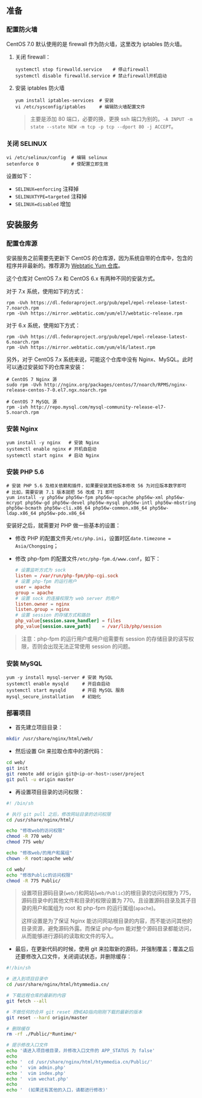 ## 准备
### 配置防火墙
CentOS 7.0 默认使用的是 firewall 作为防火墙，这里改为 iptables 防火墙。

1. 关闭 firewall：

    ```shell
    systemctl stop firewalld.service    # 停止firewall
    systemctl disable firewalld.service # 禁止firewall开机启动
    ```

2. 安装 iptables 防火墙

    ```shell
    yum install iptables-services  # 安装
    vi /etc/sysconfig/iptables     # 编辑防火墙配置文件
    ```
    
    > 主要是添加 80 端口，必要的换，更换 ssh 端口为别的。`-A INPUT -m state --state NEW -m tcp -p tcp --dport 80 -j ACCEPT`。

### 关闭 SELINUX

```shell
vi /etc/selinux/config  # 编辑 selinux
setenforce 0            # 使配置立即生效
```

设置如下：

* `SELINUX=enforcing` 注释掉
* `SELINUXTYPE=targeted` 注释掉
* `SELINUX=disabled` 增加


## 安装服务

### 配置仓库源

安装服务之前需要先更新下 CentOS 的仓库源，因为系统自带的仓库中，包含的程序并非最新的。推荐源为 [Webtatic Yum 仓库](https://webtatic.com/projects/yum-repository/)。

这个仓库对 CentOS 7.x 和 CentOS 6.x 有两种不同的安装方式。

对于 7.x 系统，使用如下的方式：

```shell
rpm -Uvh https://dl.fedoraproject.org/pub/epel/epel-release-latest-7.noarch.rpm
rpm -Uvh https://mirror.webtatic.com/yum/el7/webtatic-release.rpm
```

对于 6.x 系统，使用如下方式：

```shell
rpm -Uvh https://dl.fedoraproject.org/pub/epel/epel-release-latest-6.noarch.rpm
rpm -Uvh https://mirror.webtatic.com/yum/el6/latest.rpm
```

另外，对于 CentOS 7.x 系统来说，可能这个仓库中没有 Nginx、MySQL。此时可以通过安装如下的仓库来安装：

```shell
# CentOS 7 Nginx 源
sudo rpm -Uvh http://nginx.org/packages/centos/7/noarch/RPMS/nginx-release-centos-7-0.el7.ngx.noarch.rpm

# CentOS 7 MySQL 源
rpm -ivh http://repo.mysql.com/mysql-community-release-el7-5.noarch.rpm
```

### 安装 Nginx

```shell
yum install -y nginx   # 安装 Nginx
systemctl enable nginx # 开机自启动
systemctl start nginx  # 启动 Nginx
```

### 安装 PHP 5.6

```shell
# 安装 PHP 5.6 及相关依赖和插件，如果要安装其他版本修改 56 为对应版本数字即可
# 比如，需要安装 7.1 版本就把 56 改成 71 即可
yum install -y php56w php56w-fpm php56w-opcache php56w-xml php56w-mcrypt php56w-gd php56w-devel php56w-mysql php56w-intl php56w-mbstring php56w-bcmath php56w-cli.x86_64 php56w-common.x86_64 php56w-ldap.x86_64 php56w-pdo.x86_64
```

安装好之后，就需要对 PHP 做一些基本的设置：

* 修改 PHP 的配置文件夹`/etc/php.ini`，设置时区`date.timezone = Asia/Chongqing`；
* 修改 php-fpm 的配置文件`/etc/php-fpm.d/www.conf`，如下：

    ```conf
    # 设置监听方式为 sock
    listen = /var/run/php-fpm/php-cgi.sock
    # 设置 php-fpm 的运行用户
    user = apache
    group = apache
    # 设置 sock 的连接权限为 web server 的用户
    listen.owner = nginx
    listen.group = nginx
    # 设置 session 的存储方式和路劲
    php_value[session.save_handler] = files
    php_value[session.save_path]    = /var/lib/php/session
    ```

> 注意：php-fpm 的运行用户或用户组需要有 session 的存储目录的读写权限，否则会出现无法正常使用 session 的问题。

### 安装 MySQL

```shell
yum -y install mysql-server # 安装 MySQL
systemctl enable mysqld     # 开启自启动
systemctl start mysqld      # 开启 MySQL 服务
mysql_secure_installation   # 初始化
```

### 部署项目

* 首先建立项目目录：

```sh
mkdir /usr/share/nginx/html/web/
```

* 然后设置 Git 来拉取仓库中的源代码：

```sh
cd web/
git init
git remote add origin git@<ip-or-host>:user/project
git pull -u origin master
```

* 再设置项目目录的访问权限：

```sh
#! /bin/sh

# 执行 git pull 之后，修改网站目录的访问权限
cd /usr/share/nginx/html/

echo "修改web的访问权限"
chmod -R 770 web/
chmod 775 web/

echo "修改web/的用户和属组"
chown -R root:apache web/

cd web/
echo "修改Public的访问权限"
chmod -R 775 Public/
```

> 设置项目源码目录(`web/`)和网站(`web/Public`)的根目录的访问权限为 775，源码目录中的其他文件和目录的权限设置为 770。且设置源码目录及其子目录的用户和属组为 root 和 php-fpm 的运行属组(`apache`)。
> 
> 这样设置是为了保证 Nginx 能访问网站根目录的内容，而不能访问其他的目录资源，避免源码外露。而保证 php-fpm 能对整个源码目录都能访问，从而能够进行源码的读取和文件的写入。

* 最后，在更新代码的时候，使用 git 来拉取新的源码，并强制覆盖；覆盖之后还要修改入口文件，关闭调试状态，并删除缓存：

```sh
#!/bin/sh

# 进入到项目目录中
cd /usr/share/nginx/html/htymmedia.cn/

# 下载远程仓库的最新的内容
git fetch --all

# 不做任何的合并 git reset 把HEAD指向刚刚下载的最新的版本
git reset --hard origin/master

# 删除缓存
rm -rf ./Public/*Runtime/*

# 提示修改入口文件
echo '请进入项目根目录，并修改入口文件的 APP_STATUS 为 false'
echo 
echo '  cd /usr/share/nginx/html/htymmedia.cn/Public/'
echo '  vim admin.php'
echo '  vim index.php'
echo '  vim wechat.php'
echo
echo '  (如果还有其他的入口，请都进行修改)'
```


